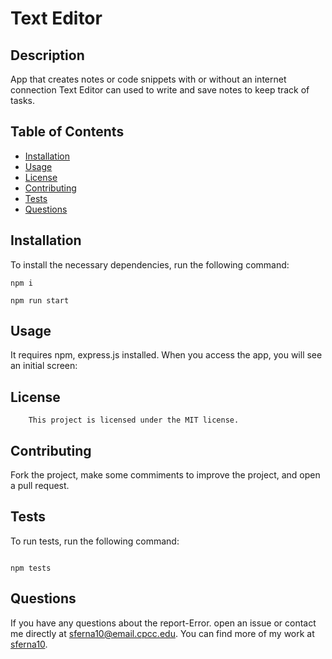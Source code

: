# Text Editor 

## Description

App that creates notes or code snippets with or without an internet connection Text Editor  can used to write and save notes to keep track of tasks.

## Table of Contents

* [Installation](#installation)
* [Usage](#usage)
* [License](#license)
* [Contributing](#contributing)
* [Tests](#test)
* [Questions](#questions)

## Installation

To install the necessary dependencies, run the following command:

```
npm i

npm run start

```

## Usage

It requires npm, express.js installed.
When you access the app, you will see an initial screen:

## License 
    
        This project is licensed under the MIT license.

## Contributing

Fork the project, make some commiments to improve the project, and open a pull request.

## Tests

To run tests, run the following command:
```

npm tests
```

## Questions

If you have any questions about the report-Error. open an issue or contact me  directly at sferna10@email.cpcc.edu. You can find more of my work at [sferna10](https://github.com/sferna10/).



